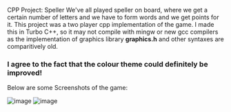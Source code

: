 CPP Project: Speller
We've all played speller on board, where we get a certain number of letters and we have to form words and we get points for it. This project was a two player cpp implementation of the game. 
I made this in Turbo C++, so it may not compile with mingw or new gcc compilers as the implementation of graphics library **graphics.h** and other syntaxes are comparitively old.
### I agree to the fact that the colour theme could definitely be improved!
Below are some Screenshots of the game: 

![image](https://user-images.githubusercontent.com/74661058/133207569-40a419cf-ae03-4f84-bba0-314159ed2eed.png)
![image](https://user-images.githubusercontent.com/74661058/133207366-fc68e25e-e33c-4351-89e9-aabb8a0c5d73.png)
